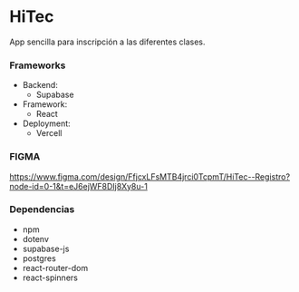 # HiTec
App sencilla para inscripción a las diferentes clases.

### Frameworks
- Backend:
    - Supabase
- Framework:
    - React
- Deployment:
    - Vercell

### FIGMA
https://www.figma.com/design/FfjcxLFsMTB4jrci0TcpmT/HiTec--Registro?node-id=0-1&t=eJ6ejWF8DIj8Xy8u-1


### Dependencias
- npm
- dotenv
- supabase-js
- postgres
- react-router-dom
- react-spinners